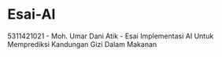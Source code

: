 # Esai-AI
5311421021 - Moh. Umar Dani Atik - Esai Implementasi AI Untuk Memprediksi Kandungan Gizi Dalam Makanan
